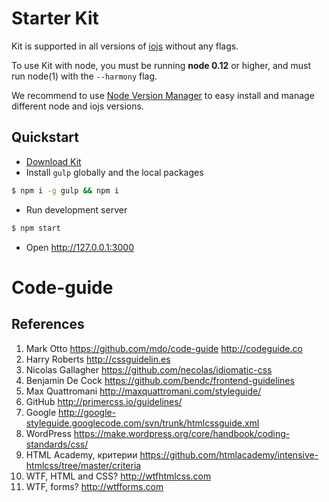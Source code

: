 # Starter Kit

Kit is supported in all versions of [iojs](https://iojs.org/en/index.html) without any flags.

To use Kit with node, you must be running **node 0.12** or higher, and must run node(1) with the `--harmony` flag.

We recommend to use [Node Version Manager](https://github.com/creationix/nvm) to easy install and manage different node and iojs versions.

## Quickstart

* [Download Kit](https://github.com/htmlacademy/kit/releases/latest)
* Install `gulp` globally and the local packages

```bash
$ npm i -g gulp && npm i
```

* Run development server

```bash
$ npm start
```

* Open http://127.0.0.1:3000

# Code-guide
## References

1. Mark Otto https://github.com/mdo/code-guide http://codeguide.co
2. Harry Roberts http://cssguidelin.es
3. Nicolas Gallagher https://github.com/necolas/idiomatic-css
4. Benjamin De Cock https://github.com/bendc/frontend-guidelines
5. Max Quattromani http://maxquattromani.com/styleguide/
6. GitHub http://primercss.io/guidelines/
7. Google http://google-styleguide.googlecode.com/svn/trunk/htmlcssguide.xml
8. WordPress https://make.wordpress.org/core/handbook/coding-standards/css/
9. HTML Academy, критерии https://github.com/htmlacademy/intensive-htmlcss/tree/master/criteria
10. WTF, HTML and CSS? http://wtfhtmlcss.com
11. WTF, forms? http://wtfforms.com
